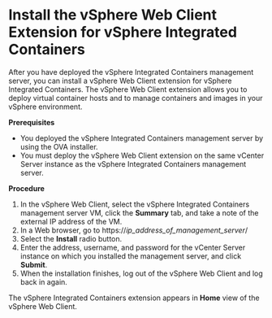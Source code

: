 # Install the vSphere Web Client Extension for vSphere Integrated Containers #

After you have deployed the vSphere Integrated Containers management server, you can install a vSphere Web Client extension for vSphere Integrated Containers. The vSphere Web Client extension allows you to deploy virtual container hosts and to manage containers and images in your vSphere environment.

**Prerequisites**

* You deployed the vSphere Integrated Containers management server by using the OVA installer.
* You must deploy the vSphere Web Client extension on the same vCenter Server instance as the vSphere Integrated Containers management server.

**Procedure**

1. In the vSphere Web Client, select the vSphere Integrated Containers management server VM, click the **Summary** tab, and take a note of the external IP address of the VM.
2. In a Web browser, go to https://*ip_address_of_management_server*/
3. Select the **Install** radio button.
4. Enter the address, username, and password for the vCenter Server instance on which you installed the management server, and click **Submit**.
5. When the installation finishes, log out of the vSphere Web Client and log back in again.

 The vSphere Integrated Containers extension appears in **Home** view of the vSphere Web Client. 